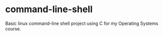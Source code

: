 # command-line-shell
Basic linux command-line shell project using C for my Operating Systems course.
